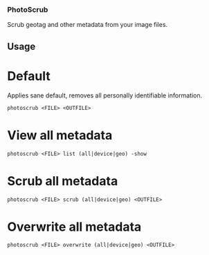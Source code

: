 ### PhotoScrub

Scrub geotag and other metadata from your image files.

## Usage

# Default

Applies sane default, removes all personally identifiable information.

```
photoscrub <FILE> <OUTFILE>
````

# View all metadata

```
photoscrub <FILE> list (all|device|geo) -show
```

# Scrub all metadata

```
photoscrub <FILE> scrub (all|device|geo) <OUTFILE>
```

# Overwrite all metadata

```
photoscrub <FILE> overwrite (all|device|geo) <OUTFILE>
```
